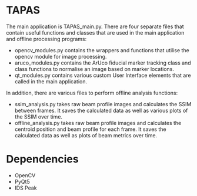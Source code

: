 # TAPAS

The main application is TAPAS\_main.py. 
There are four separate files that contain useful functions and classes that are used in the main application and offline processing programs:
 * opencv\_modules.py contains the wrappers and functions that utilise the opencv module for image processing.
 * aruco\_modules.py contains the ArUco fiducial marker tracking class and class functions to normalise an image based on marker locations.
 * qt\_modules.py contains various custom User Interface elements that are called in the main application.

In addition, there are various files to perform offline analysis functions:
 * ssim\_analysis.py takes raw beam profile images and calculates the SSIM between frames. It saves the calculated data as well as various plots of the SSIM over time.
 * offline\_analysis.py takes raw beam profile images and calculates the centroid position and beam profile for each frame. It saves the calculated data as well as plots of beam metrics over time.

# Dependencies
  * OpenCV
  * PyQt5
  * IDS Peak
